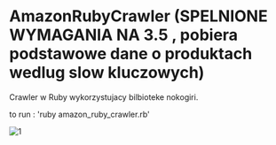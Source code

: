 # AmazonRubyCrawler (SPELNIONE WYMAGANIA NA 3.5 , pobiera podstawowe dane o produktach wedlug slow kluczowych)

Crawler w Ruby wykorzystujacy bilbioteke nokogiri.

to run : 'ruby amazon_ruby_crawler.rb'
  
![1](https://github.com/fr0steck/AmazonRubyCrawler/assets/16627790/3ad89251-844b-47e0-a0d6-d2c808e3b4ef)
